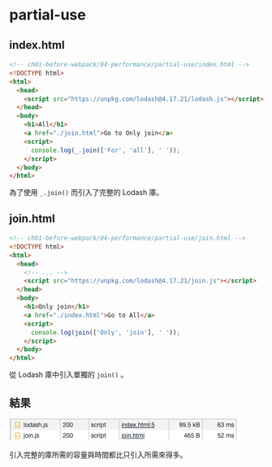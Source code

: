 # partial-use

## index.html

```html
<!-- ch01-before-webpack/04-performance/partial-use/index.html -->
<!DOCTYPE html>
<html>
  <head>
    <script src="https://unpkg.com/lodash@4.17.21/lodash.js"></script>
  </head>
  <body>
    <h1>All</h1>
    <a href="./join.html">Go to Only join</a>
    <script>
      console.log(_.join(['For', 'all'], ' '));
    </script>
  </body>
</html>
```

為了使用 `_.join()` 而引入了完整的 Lodash 庫。

## join.html

```html
<!-- ch01-before-webpack/04-performance/partial-use/join.html -->
<!DOCTYPE html>
<html>
  <head>
    <!-- ... -->
    <script src="https://unpkg.com/lodash@4.17.21/join.js"></script>
  </head>
  <body>
    <h1>Only join</h1>
    <a href="./index.html">Go to All</a>
    <script>
      console.log(join(['Only', 'join'], ' '));
    </script>
  </body>
</html>
```

從 Lodash 庫中引入單獨的 `join()` 。

## 結果

![result](./readme-assets/result.png)

引入完整的庫所需的容量與時間都比只引入所需來得多。
